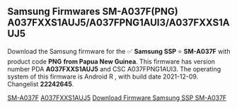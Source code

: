 <h2>Samsung Firmwares SM-A037F(PNG) A037FXXS1AUJ5/A037FPNG1AUI3/A037FXXS1AUJ5</h2>
Download the Samsung firmware for the ✅ <strong>Samsung SSP </strong> ⭐ <strong>SM-A037F</strong> with product code <strong>PNG</strong> <strong> from Papua New Guinea</strong>. This firmware has version number PDA <strong>A037FXXS1AUJ5</strong> and CSC A037FPNG1AUI3. The operating system of this firmware is Android R , with build date 2021-12-09. Changelist <strong>22242645</strong>.


[SM-A037F](https://samfirm.shop/samsung/model/SM-A037F)
[A037FXXS1AUJ5](https://samfirm.shop/samsung/pda/A037FXXS1AUJ5)
[Download Firmware Samsung SSP SM-A037F](https://samfirm.shop/samsung/firmware/481399)
